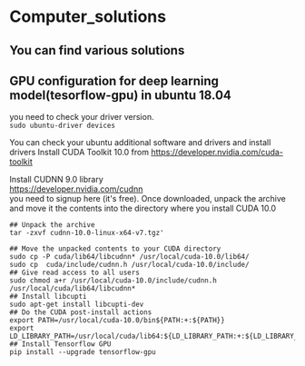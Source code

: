 # Computer_solutions  
## You can find various solutions 
##  GPU configuration for deep learning model(tesorflow-gpu) in ubuntu 18.04     
you need to check your driver version.   
`sudo ubuntu-driver devices`

 You can check your ubuntu additional software and drivers and install drivers 
 Install CUDA Toolkit 10.0 from https://developer.nvidia.com/cuda-toolkit
 
 Install CUDNN 9.0 library   
 https://developer.nvidia.com/cudnn   
 you need to signup here (it's free). Once downloaded, unpack the archive and move it the contents into the directory where you install CUDA 10.0   
```
## Unpack the archive
tar -zxvf cudnn-10.0-linux-x64-v7.tgz'

## Move the unpacked contents to your CUDA directory
sudo cp -P cuda/lib64/libcudnn* /usr/local/cuda-10.0/lib64/
sudo cp  cuda/include/cudnn.h /usr/local/cuda-10.0/include/
## Give read access to all users
sudo chmod a+r /usr/local/cuda-10.0/include/cudnn.h /usr/local/cuda/lib64/libcudnn*  
## Install libcupti  
sudo apt-get install libcupti-dev
## Do the CUDA post-install actions
export PATH=/usr/local/cuda-10.0/bin${PATH:+:${PATH}}
export LD_LIBRARY_PATH=/usr/local/cuda/lib64:${LD_LIBRARY_PATH:+:${LD_LIBRARY_PATH}}  
## Install Tensorflow GPU  
pip install --upgrade tensorflow-gpu  
```
